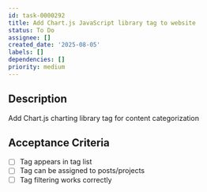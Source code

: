 ```yaml
---
id: task-0000292
title: Add Chart.js JavaScript library tag to website
status: To Do
assignee: []
created_date: '2025-08-05'
labels: []
dependencies: []
priority: medium
---
```


## Description

Add Chart.js charting library tag for content categorization

## Acceptance Criteria

- [ ] Tag appears in tag list
- [ ] Tag can be assigned to posts/projects
- [ ] Tag filtering works correctly
